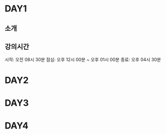 # DAY1

## 소개

강의시간
---

시작: 오전 08시 30분 
점심: 오후 12시 00분 ~ 오후 01시 00분
종료: 오후 04시 30분




# DAY2

# DAY3

# DAY4